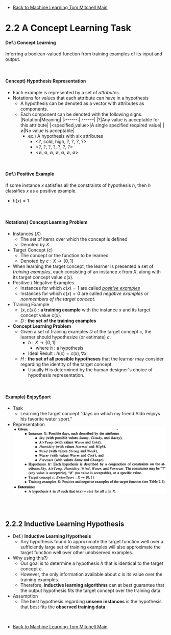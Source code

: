 * [Back to Machine Learning Tom Mitchell Main](../../main.md)

# 2.2 A Concept Learning Task

#### Def.) Concept Learning
Inferring a boolean-valued function from training examples of its input and output.

<br>

#### Concept) Hypothesis Representation
- Each example is represented by a set of *attributes*.
- Notations for values that each attribute can have in a hypothesis   
  - A hypothesis can be denoted as a vector with attributes as components.
  - Each component can be denoted with the following signs.
    |Notation|Meaning|
    |:------:|:------|
    |?|Any value is acceptable for this attribute|
    |<specified_value>|A single specified required value|
    |$\emptyset$|No value is acceptable|
    - ex.) A hypothesis with six attributes
      - \<?, cold, high, ?, ?, ?, ?\>
      - \<?, ?, ?, ?, ?, ?, ?\>
      - \<$\emptyset$, $\emptyset$, $\emptyset$, $\emptyset$, $\emptyset$, $\emptyset$, $\emptyset$\>

<br>

#### Def.) Positive Example
If some instance $x$ satisfies all the constraints of hypothesis $h$, then $h$ classifies $x$ as a positive example.   
* $h(x)=1$

<br>

#### Notations) Concept Learning Problem
* Instances ($X$)
  * The set of items over which the concept is defined
  * Denoted by $X$
* Target Concept ($c$)
  * The concept or the function to be learned
  * Denoted by $c : X \rightarrow \lbrace 0,1 \rbrace$
* When learning the target concept, the learner is presented a set of *training 
examples*, each consisting of an instance $x$ from $X$, along with its target concept value $c(x)$.
* Positive / Negative Examples
  * Instances for which $c(x) = 1$ are called [*positive examples*](#def-positive-example)
  * Instances for which $c(x) = 0$ are called *negative examples* or *nonmembers of the target concept*.
* Training Example
  * $\langle x, c(x) \rangle$ : **a training example** with the instance $x$ and its target concept value $c(x)$.
  * $D$ : **the set of the training examples**
* **Concept Learning Problem**
  * Given a set of training examples $D$ of the target concept $c$, the learner should hypothesize (or estimate) $c$.
    * $h : X \rightarrow \lbrace 0, 1 \rbrace$
      * where $h$ : a hypothesis
    * Ideal Result : $h(x) = c(x), \forall x$
  * $H$ : **the set of all possible hypotheses** that the learner may consider regarding the identity of the target concept.
    * Usually $H$ is determined by the human designer's choice of hypothesis representation.


<br>

#### Example) EnjoySport
* Task
  * Learning the target concept "days on which my friend Aldo enjoys his favorite water sport."
* Representation   
  ![](images/002.png)

<br><br>

## 2.2.2 Inductive Learning Hypothesis
* Def.) **Inductive Learning Hypothesis**
  * Any hypothesis found to approximate the target function well over a sufficiently large set of training examples will also approximate the target function well over other unobserved examples.
* Why using this?)
  * Our goal is to determine a hypothesis $h$ that is identical to the target concept $c$.
  * However, the only information available about $c$ is its value over the training examples.
  * Therefore, **inductive learning algorithms** can at best guarantee that the output hypothesis fits the target concept over the training data.
* Assumption
  * The best hypothesis regarding **unseen instances** is the hypothesis that best fits the **observed training data**.












<br>

* [Back to Machine Learning Tom Mitchell Main](../../main.md)